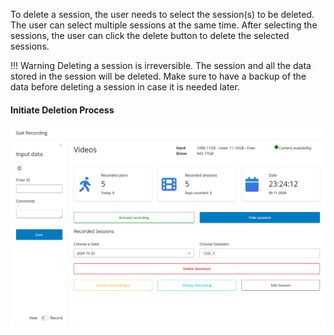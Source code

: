 To delete a session, the user needs to select the session(s) to be deleted. The user can select multiple sessions at the
same time. After selecting the sessions, the user can click the delete button to delete the selected sessions.

!!! Warning
Deleting a session is irreversible. The session and all the data stored in the session will be deleted. Make sure to
have a backup of the data before deleting a session in case it is needed later.

#### Initiate Deletion Process

![choose_a_single_dataset.png](../../assets/choose_a_single_dataset.png)